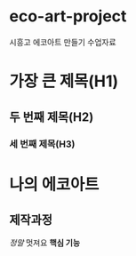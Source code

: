 # eco-art-project
시흥고 에코아트 만들기 수업자료
# 가장 큰 제목(H1)
## 두 번째 제목(H2)
### 세 번째 제목(H3)
# 나의 에코아트
## 제작과정
*정말* 멋져요
**핵심 기능**
